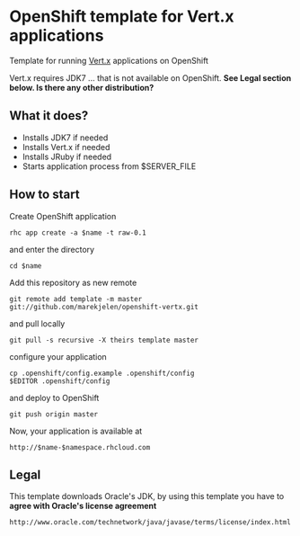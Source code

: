 # OpenShift template for Vert.x applications

Template for running [Vert.x](https://github.com/purplefox/vert.x) applications on OpenShift

Vert.x requires JDK7 ... that is not available on OpenShift. **See Legal section below. Is there any other distribution?**

## What it does?

* Installs JDK7 if needed
* Installs Vert.x if needed
* Installs JRuby if needed
* Starts application process from $SERVER_FILE

## How to start

Create OpenShift application

	rhc app create -a $name -t raw-0.1

and enter the directory

	cd $name

Add this repository as new remote

	git remote add template -m master git://github.com/marekjelen/openshift-vertx.git

and pull locally

	git pull -s recursive -X theirs template master

configure your application

	cp .openshift/config.example .openshift/config
	$EDITOR .openshift/config

and deploy to OpenShift

	git push origin master

Now, your application is available at

	http://$name-$namespace.rhcloud.com

## Legal

This template downloads Oracle's JDK, by using this template you have to **agree with Oracle's license agreement**

	http://www.oracle.com/technetwork/java/javase/terms/license/index.html

